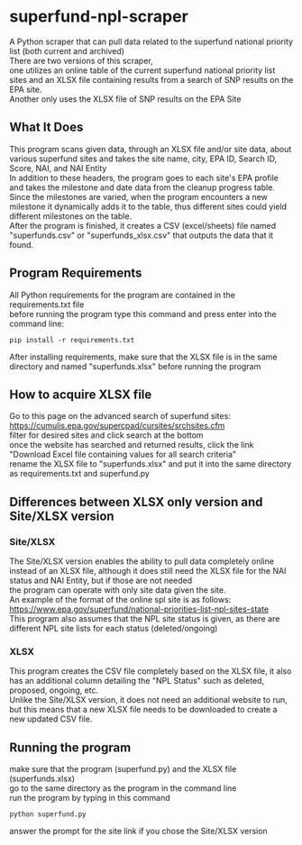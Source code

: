 # superfund-npl-scraper
A Python scraper that can pull data related to the superfund national priority list (both current and archived) <br/>
There are two versions of this scraper, <br/>
  one utilizes an online table of the current superfund national priority list sites and an XLSX file containing results from a search of SNP results on the EPA site. <br/>
  Another only uses the XLSX file of SNP results on the EPA Site

## What It Does
This program scans given data, through an XLSX file and/or site data, about various superfund sites and takes the site name, city, EPA ID, Search ID, Score, NAI, and NAI Entity <br/>
In addition to these headers, the program goes to each site's EPA profile and takes the milestone and date data from the cleanup progress table. Since the milestones are varied, when the program encounters a new milestone it dynamically adds it to the table, thus different sites could yield different milestones on the table. <br/>
After the program is finished, it creates a CSV (excel/sheets) file named "superfunds.csv" or "superfunds_xlsx.csv" that outputs the data that it found. <br/>

## Program Requirements
All Python requirements for the program are contained in the requirements.txt file <br/>
before running the program type this command and press enter into the command line: <br/>
```
pip install -r requirements.txt
```
After installing requirements, make sure that the XLSX file is in the same directory and named "superfunds.xlsx" before running the program <br/>

## How to acquire XLSX file
Go to this page on the advanced search of superfund sites: https://cumulis.epa.gov/supercpad/cursites/srchsites.cfm <br/>
filter for desired sites and click search at the bottom <br/>
once the website has searched and returned results, click the link "Download Excel file containing values for all search criteria" <br/>
rename the XLSX file to "superfunds.xlsx" and put it into the same directory as requirements.txt and superfund.py

## Differences between XLSX only version and Site/XLSX version
### Site/XLSX
The Site/XLSX version enables the ability to pull data completely online instead of an XLSX file, although it does still need the XLSX file for the NAI status and NAI Entity, but if those are not needed <br/>
the program can operate with only site data given the site. <br/>
An example of the format of the online spl site is as follows: https://www.epa.gov/superfund/national-priorities-list-npl-sites-state <br/>
This program also assumes that the NPL site status is given, as there are different NPL site lists for each status (deleted/ongoing)

### XLSX
This program creates the CSV file completely based on the XLSX file, it also has an additional column detailing the "NPL Status" such as deleted, proposed, ongoing, etc. <br/>
Unlike the Site/XLSX version, it does not need an additional website to run, but this means that a new XLSX file needs to be downloaded to create a new updated CSV file.

## Running the program
make sure that the program (superfund.py) and the XLSX file (superfunds.xlsx) <br/>
go to the same directory as the program in the command line <br/>
run the program by typing in this command <br/>
```
python superfund.py
```
answer the prompt for the site link if you chose the Site/XLSX version
